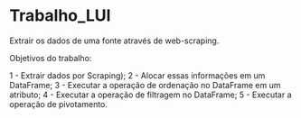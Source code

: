 # Trabalho_LUI

Extrair os dados de uma fonte através de web-scraping.

Objetivos do trabalho:

1 - Extrair dados por Scraping);
2 - Alocar essas informações em um DataFrame;
3 - Executar a operação de ordenação no DataFrame em um atributo;
4 - Executar a operação de filtragem no DataFrame;
5 - Executar a operação de pivotamento.
